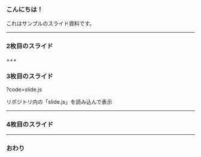 ### こんにちは！


これはサンプルのスライド資料です。


---


### 2枚目のスライド

+++


### 3枚目のスライド

?code=slide.js

リポジトリ内の「slide.js」を読み込んで表示


---


### 4枚目のスライド



---


### おわり
